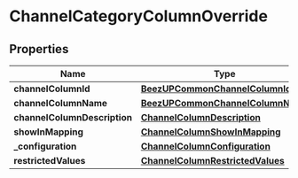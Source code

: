 
# ChannelCategoryColumnOverride

## Properties
Name | Type | Description | Notes
------------ | ------------- | ------------- | -------------
**channelColumnId** | [**BeezUPCommonChannelColumnId**](BeezUPCommonChannelColumnId.md) |  | 
**channelColumnName** | [**BeezUPCommonChannelColumnName**](BeezUPCommonChannelColumnName.md) |  | 
**channelColumnDescription** | [**ChannelColumnDescription**](ChannelColumnDescription.md) |  |  [optional]
**showInMapping** | [**ChannelColumnShowInMapping**](ChannelColumnShowInMapping.md) |  | 
**_configuration** | [**ChannelColumnConfiguration**](ChannelColumnConfiguration.md) |  | 
**restrictedValues** | [**ChannelColumnRestrictedValues**](ChannelColumnRestrictedValues.md) |  |  [optional]



